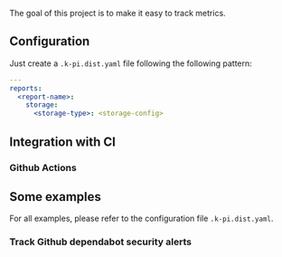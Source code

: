 The goal of this project is to make it easy to track metrics.


## Configuration

Just create a `.k-pi.dist.yaml` file following the following pattern:

```yaml
---
reports:
  <report-name>:
    storage:
      <storage-type>: <storage-config>
```

## Integration with CI

### Github Actions

## Some examples

For all examples, please refer to the configuration file `.k-pi.dist.yaml`.

### Track Github dependabot security alerts

